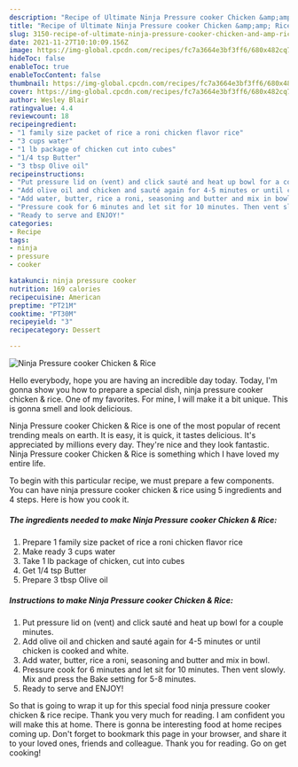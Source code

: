 ```yaml
---
description: "Recipe of Ultimate Ninja Pressure cooker Chicken &amp;amp; Rice"
title: "Recipe of Ultimate Ninja Pressure cooker Chicken &amp;amp; Rice"
slug: 3150-recipe-of-ultimate-ninja-pressure-cooker-chicken-and-amp-rice
date: 2021-11-27T10:10:09.156Z
image: https://img-global.cpcdn.com/recipes/fc7a3664e3bf3ff6/680x482cq70/ninja-pressure-cooker-chicken-rice-recipe-main-photo.jpg
hideToc: false
enableToc: true
enableTocContent: false
thumbnail: https://img-global.cpcdn.com/recipes/fc7a3664e3bf3ff6/680x482cq70/ninja-pressure-cooker-chicken-rice-recipe-main-photo.jpg
cover: https://img-global.cpcdn.com/recipes/fc7a3664e3bf3ff6/680x482cq70/ninja-pressure-cooker-chicken-rice-recipe-main-photo.jpg
author: Wesley Blair
ratingvalue: 4.4
reviewcount: 18
recipeingredient:
- "1 family size packet of rice a roni chicken flavor rice"
- "3 cups water"
- "1 lb package of chicken cut into cubes"
- "1/4 tsp Butter"
- "3 tbsp Olive oil"
recipeinstructions:
- "Put pressure lid on (vent) and click sauté and heat up bowl for a couple minutes."
- "Add olive oil and chicken and sauté again for 4-5 minutes or until chicken is cooked and white."
- "Add water, butter, rice a roni, seasoning and butter and mix in bowl."
- "Pressure cook for 6 minutes and let sit for 10 minutes. Then vent slowly. Mix and press the Bake setting for 5-8 minutes."
- "Ready to serve and ENJOY!"
categories:
- Recipe
tags:
- ninja
- pressure
- cooker

katakunci: ninja pressure cooker 
nutrition: 169 calories
recipecuisine: American
preptime: "PT21M"
cooktime: "PT30M"
recipeyield: "3"
recipecategory: Dessert

---
```



![Ninja Pressure cooker Chicken &amp; Rice](https://img-global.cpcdn.com/recipes/fc7a3664e3bf3ff6/680x482cq70/ninja-pressure-cooker-chicken-rice-recipe-main-photo.jpg)

Hello everybody, hope you are having an incredible day today. Today, I'm gonna show you how to prepare a special dish, ninja pressure cooker chicken &amp; rice. One of my favorites. For mine, I will make it a bit unique. This is gonna smell and look delicious.

Ninja Pressure cooker Chicken &amp; Rice is one of the most popular of recent trending meals on earth. It is easy, it is quick, it tastes delicious. It's appreciated by millions every day. They're nice and they look fantastic. Ninja Pressure cooker Chicken &amp; Rice is something which I have loved my entire life.




To begin with this particular recipe, we must prepare a few components. You can have ninja pressure cooker chicken &amp; rice using 5 ingredients and 4 steps. Here is how you cook it.

<!--inarticleads1-->

##### The ingredients needed to make Ninja Pressure cooker Chicken &amp; Rice:

1. Prepare 1 family size packet of rice a roni chicken flavor rice
1. Make ready 3 cups water
1. Take 1 lb package of chicken, cut into cubes
1. Get 1/4 tsp Butter
1. Prepare 3 tbsp Olive oil




<!--inarticleads2-->

##### Instructions to make Ninja Pressure cooker Chicken &amp; Rice:

1. Put pressure lid on (vent) and click sauté and heat up bowl for a couple minutes.
1. Add olive oil and chicken and sauté again for 4-5 minutes or until chicken is cooked and white.
1. Add water, butter, rice a roni, seasoning and butter and mix in bowl.
1. Pressure cook for 6 minutes and let sit for 10 minutes. Then vent slowly. Mix and press the Bake setting for 5-8 minutes.
1. Ready to serve and ENJOY!



So that is going to wrap it up for this special food ninja pressure cooker chicken &amp; rice recipe. Thank you very much for reading. I am confident you will make this at home. There is gonna be interesting food at home recipes coming up. Don't forget to bookmark this page in your browser, and share it to your loved ones, friends and colleague. Thank you for reading. Go on get cooking!

